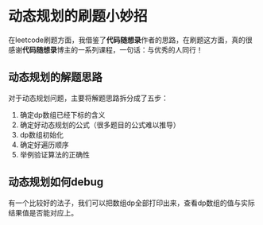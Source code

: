 # 动态规划的刷题小妙招

在leetcode刷题方面，我借鉴了**代码随想录**作者的思路，在刷题这方面，真的很感谢**代码随想录**博主的一系列课程，一句话：与优秀的人同行！

## 动态规划的解题思路

对于动态规划问题，主要将解题思路拆分成了五步：

1. 确定dp数组已经下标的含义
2. 确定好动态规划的公式（很多题目的公式难以推导）
3. dp数组初始化
4. 确定好遍历顺序
5. 举例验证算法的正确性

## 动态规划如何debug

有一个比较好的法子，我们可以把数组dp全部打印出来，查看dp数组的值与实际结果值是否能对应上。

